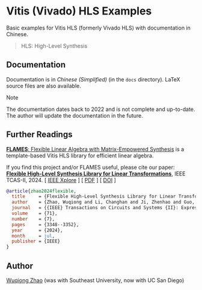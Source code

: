 # Vitis (Vivado) HLS Examples
Basic examples for Vitis HLS (formerly Vivado HLS)
with documentation in Chinese.

> HLS: High-Level Synthesis

## Documentation
Documentation is in *Chinese (Simplified)* (in the `docs` directory).
LaTeX source files are also available.

> [!NOTE]
> The documentation dates back to 2022 and is not complete and up-to-date.
> The author will update the documentation in the future.

## Further Readings

[**FLAMES**: Flexible Linear Algebra with Matrix-Empowered Synthesis](https://github.com/autohdw/flames)
is a template-based Vitis HLS library for efficient linear algebra.

If you find this project and/or FLAMES useful,
please cite our paper: [**Flexible High-Level Synthesis Library for Linear Transformations**](https://ieeexplore.ieee.org/document/10437992), IEEE TCAS-II, 2024.
[ [IEEE Xplore](https://ieeexplore.ieee.org/document/10437992) ]
[ [PDF](https://wqzhao.org/assets/zhao2024flexible.pdf) ]
[ [DOI](https://doi.org/10.1109/TCSII.2024.3366282) ]
```bibtex
@article{zhao2024flexible,
  title     = {Flexible High-Level Synthesis Library for Linear Transformations},
  author    = {Zhao, Wuqiong and Li, Changhan and Ji, Zhenhao and Guo, Zhichen and Chen, Xuanbo and You, You and Huang, Yongming and You, Xiaohu and Zhang, Chuan},
  journal   = {{IEEE} Transactions on Circuits and Systems {II}: Express Briefs},
  volume    = {71},
  number    = {7},
  pages     = {3348--3352},
  year      = {2024},
  month     = jul,
  publisher = {IEEE}
}
```

## Author
[Wuqiong Zhao](https://wqzhao.org) (was with Southeast University, now with UC San Diego)
